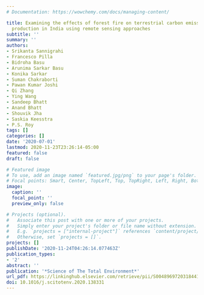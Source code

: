 ```yaml
---
# Documentation: https://wowchemy.com/docs/managing-content/

title: Examining the effects of forest fire on terrestrial carbon emission and ecosystem
  production in India using remote sensing approaches
subtitle: ''
summary: ''
authors:
- Srikanta Sannigrahi
- Francesco Pilla
- Bidroha Basu
- Arunima Sarkar Basu
- Konika Sarkar
- Suman Chakraborti
- Pawan Kumar Joshi
- Qi Zhang
- Ying Wang
- Sandeep Bhatt
- Anand Bhatt
- Shouvik Jha
- Saskia Keesstra
- P.S. Roy
tags: []
categories: []
date: '2020-07-01'
lastmod: 2020-11-23T23:26:14-05:00
featured: false
draft: false

# Featured image
# To use, add an image named `featured.jpg/png` to your page's folder.
# Focal points: Smart, Center, TopLeft, Top, TopRight, Left, Right, BottomLeft, Bottom, BottomRight.
image:
  caption: ''
  focal_point: ''
  preview_only: false

# Projects (optional).
#   Associate this post with one or more of your projects.
#   Simply enter your project's folder or file name without extension.
#   E.g. `projects = ["internal-project"]` references `content/project/deep-learning/index.md`.
#   Otherwise, set `projects = []`.
projects: []
publishDate: '2020-11-24T04:26:14.077463Z'
publication_types:
- '2'
abstract: ''
publication: '*Science of The Total Environment*'
url_pdf: https://linkinghub.elsevier.com/retrieve/pii/S0048969720318441
doi: 10.1016/j.scitotenv.2020.138331
---
```


